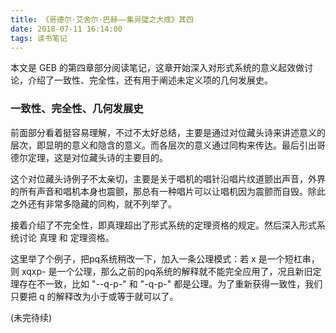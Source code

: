 ```yaml
---
title: 《哥德尔·艾舍尔·巴赫——集异璧之大成》其四  
date: 2018-07-11 16:14:00
tags: 读书笔记
---
```

本文是 GEB 的第四章部分阅读笔记，这章开始深入对形式系统的意义起效做讨论，介绍了一致性、完全性，还有用于阐述未定义项的几何发展史。
<!--more-->
### 一致性、完全性、几何发展史
前面部分看着挺容易理解，不过不太好总结，主要是通过对位藏头诗来讲述意义的层次，即显明的意义和隐含的意义。而各层次的意义通过同构来传达。最后引出哥德尔定理，这是对位藏头诗的主要目的。  

这个对位藏头诗例子不太亲切，主要是关于唱机的唱针沿唱片纹道颤出声音，外界的所有声音和唱机本身也震颤，那总有一种唱片可以让唱机因为震颤而自毁。除此之外还有非常多隐藏的同构，就不列举了。  

接着介绍了不完全性，即真理超出了形式系统的定理资格的规定。然后深入形式系统讨论 真理 和 定理资格。  

这里举了个例子，把pq系统稍改一下，加入一条公理模式：若 x 是一个短杠串，则 xqxp- 是一个公理，那么之前的pq系统的解释就不能完全应用了，况且新旧定理存在不一致，比如 "--q-p-" 和 "-q-p-" 都是公理。为了重新获得一致性，我们只要把 q 的解释改为小于或等于就可以了。  

(未完待续)




<br />








